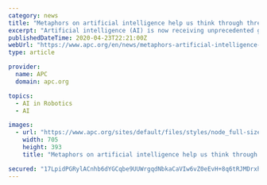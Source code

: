```yaml
---
category: news
title: "Metaphors on artificial intelligence help us think through threats to human rights"
excerpt: "Artificial intelligence (AI) is now receiving unprecedented global attention as it finds widespread practical application in multiple spheres of activity. But what are the human rights, social justice and development implications of AI when used in areas such as health,"
publishedDateTime: 2020-04-23T22:21:00Z
webUrl: "https://www.apc.org/en/news/metaphors-artificial-intelligence-help-us-think-through-threats-human-rights"
type: article

provider:
  name: APC
  domain: apc.org

topics:
  - AI in Robotics
  - AI

images:
  - url: "https://www.apc.org/sites/default/files/styles/node_full-size/public/design-02_0.png?itok=o_Gd7eoi"
    width: 705
    height: 393
    title: "Metaphors on artificial intelligence help us think through threats to human rights"

secured: "17LpidPGRylACnhb6dYGCqbe9UUWrgqdNbkaCaVIw6vZ0eEvH+8q6tRJMDrxh8E4RuzgLkG28pL/+yb6DFMA5r4u43d+5B5j6otLBeB0Via+sng7mm7CIqdAaowSkeBiDZmo11Yj3q6uKc1AlbATs0XX94lmnF/sZnd2AdeugFs4EjOFtpeyjmuvoLlPaerfBFcIzfENTjmYyBndscWY4vyFVKsNMUGLKz8V3eKzLufu4v1fW3njLOEa2o7s5eZmhElkd6rZS0Qkw3HG4nTyQn9x7OAHf6LFrvhlpG924r1qZ48cr0ewoQJXlWIcmlIfFe5VR6SFK0GfL11MepQrK6Uy2XwmArIdqTQzHSDU0HyZPAFnImXB+PLNH9zjZ4TlfEfa7indsgJQ8qCJGJzTmFXZfy6XGlaVFeNVoPAqiIA1oVgnAc1hwizdIuIEEs84ErqAMxvCp9LNVZEVYyQffTKpxq/4TvGpZ+YoTwNmDb8=;aVZ1tVtxcmJIjne/1Pa3eg=="
---
```


